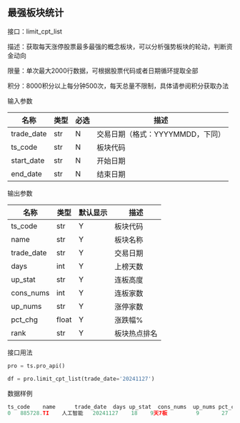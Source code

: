## 最强板块统计

接口：limit_cpt_list

描述：获取每天涨停股票最多最强的概念板块，可以分析强势板块的轮动，判断资金动向

限量：单次最大2000行数据，可根据股票代码或者日期循环提取全部

积分：8000积分以上每分钟500次，每天总量不限制，具体请参阅积分获取办法 

输入参数

| 名称 | 类型 | 必选 | 描述 |
| --- | --- | --- | --- |
| trade_date | str | N | 交易日期（格式：YYYYMMDD，下同） |
| ts_code | str | N | 板块代码 |
| start_date | str | N | 开始日期 |
| end_date | str | N | 结束日期 |

输出参数

| 名称 | 类型 | 默认显示 | 描述 |
| --- | --- | --- | --- |
| ts_code | str | Y | 板块代码 |
| name | str | Y | 板块名称 |
| trade_date | str | Y | 交易日期 |
| days | int | Y | 上榜天数 |
| up_stat | str | Y | 连板高度 |
| cons_nums | int | Y | 连板家数 |
| up_nums | str | Y | 涨停家数 |
| pct_chg | float | Y | 涨跌幅% |
| rank | str | Y | 板块热点排名 |

接口用法

```python
pro = ts.pro_api()

df = pro.limit_cpt_list(trade_date='20241127')
```

数据样例

```python
ts_code    name      trade_date  days up_stat  cons_nums  up_nums pct_chg  rank
0   885728.TI    人工智能   20241127    18    9天7板         9       27  2.8608     1
```